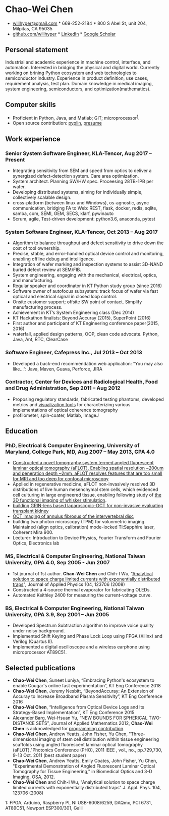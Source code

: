 # Chao-Wei Chen
- willhyper@gmail.com * 669-252-2184 * 800 S Abel St, unit 204, Milpitas, CA 95035
- [github.com/willhyper](github.com/willhyper) * [LinkedIn](https://www.linkedin.com/in/chao-wei-chen-03179465/) * [Google Scholar](https://scholar.google.com/citations?user=FxDwG_h5zo8C)

## Personal statement
Industrial and academic experience in machine control, interface, and automation. Interested in bridging the physical and digital world. Currently working on brining Python ecosystem and web technologies to semiconductor industry. Experience in product definition, use cases, requirement analysis, test plan. Domain knowledge in medical imaging, system engineering, semiconductors, and optimization(mathematics).

## Computer skills
- Proficient in Python, Java, and Matlab; GIT; microprocessor<sup>[1](#hardware)</sup>.
- Open source contribution: [pyplin](https://github.com/willhyper/pyplin), [presume](https://github.com/willhyper/presume)

## Work experience
### Senior System Software Engineer, KLA-Tencor, Aug 2017 – Present
- Integrating sensitivity from SEM and speed from optics to deliver a synergized defect-detection system. Care area optimization.
- System architect. Planning SW/HW spec. Proceesing 28TB-1PB per wafer.
- Developing distributed systems, aiming for individually simple, collectively scalable design.
- cross-platform (between linux and Windows), os-agnostic, async communication, bridging FA to Web: REST, flask, docker, redis, sqlite, samba, com, SEMI, GEM, SECS, klarf, pywinauto
- Scrum, agile, Test-driven development: python3.6, anaconda, pytest

### System Software Engineer, KLA-Tencor, Oct 2013 – Aug 2017
- Algorithm to balance throughput and defect sensitivity to drive down the cost of tool ownership.
- Precise, stable, and error-handled optical device control and monitoring, enabling offline debug and intelligence.
- Integration of wafer marking and inspection systems to assist 3D-NAND buried defect review at SEM/FIB.
- System engineering, engaging with the mechanical, electrical, optics, and manufacturing.
- Regular speaker and coordinator in KT Python study group (since 2016)
- Software owner of autofocus subsystem: track focus of wafer via fast optical and electrical signal in closed loop control.
- Onsite customer support; offsite SW point of contact. Simplify manufacturing process.
- Achievement in KT’s System Engineering class (Dec 2014)
- KT Hackathon finalists: Beyond Accuray (2015), SuperPoint (2016)
- First author and participant of KT Engineering conference paper(2015, 2016)
- waterfall, applied design patterns, OOP, clean code advocate. Python, Java, Ant, RTC, ClearCase 

### Software Engineer, Cafepress Inc., Jul 2013 – Oct 2013
- Developed a back-end recommendation web application: “You may also like...”: Java, Maven, Guava, Perforce, JIRA

### Contractor, Center for Devices and Radiological Health, Food and Drug Administration, Sep 2011 – Aug 2012
- Proposing regulatory standards, fabricated testing phantoms, developed metrics and [visualization tools](https://sites.google.com/site/willhyper/home/gallery) for characterizing various implementations of optical coherence tomography
- profilometer, spin-coater, Matlab, ImageJ

## Education
### PhD, Electrical & Computer Engineering, University of Maryland, College Park, MD, Aug 2007 – May 2013, GPA 4.0
- [Constructed a novel tomography system termed angled fluorescent laminar optical tomography (aFLOT). Enabling spatial resolution ~200um and peneration depth ~2mm, aFLOT resolves features that are too small for MRI and too deep for confocal microscopy](https://drum.lib.umd.edu/bitstream/handle/1903/14225/Chen_umd_0117E_14017.pdf)
- Applied in regenerative medicine, aFLOT non-invasively resolved 3D distributions of live human mesenchymal stem cells, which evidenced cell culturing in large engineered tissue, enabling following study of [the 3D functional imaging of whisker stimulation](https://doi.org/10.1364/BOE.7.005218). 
- [building GRIN-lens based laparoscopic-OCT for non-invasive evaluating transplant kidney](https://doi.org/10.1007/978-3-642-14998-6_122)
- [OCT imaging of annulus fibrosus of the intervertebral disc](https://dx.doi.org/10.1002%2Fjor.22778)
- building two photon microscopy (TPM) for volunmetric imaging. Maintained (align optics, calibration) mode-locked Ti:Sapphire laser, Coherent Mira 900.
- Lecturer: Introduction to Device Physics, Fourier Transform and Fourier Optics, Electronics lab

### MS, Electrical & Computer Engineering, National Taiwan University, GPA 4.0, Sep 2005 - Jun 2007
- 1st journal of 1st author. **Chao-Wei Chen** and Chih-I Wu, "[Analytical solution to space charge limited currents with exponentially distributed traps](http://dx.doi.org/10.1063/1.3043844)", Journal of Applied Physics 104, 123706 (2008)
- Constructed a 4-source thermal evaporator for fabricating OLEDs.
- Automated Keithley 2400 for measuring the current-voltage curve.

### BS, Electrical & Computer Engineering, National Taiwan University, GPA 3.9, Sep 2001 – Jun 2005
- Developed Spectrum Subtraction algorithm to improve voice quality under noisy background.
- Implemented Shift Keying and Phase Lock Loop using FPGA (Xilinx) and Verilog (Quartus II).
- Implemented a digital oscilloscope and a wireless earphone using microprocessor AT89C51.

## Selected publications
- **Chao-Wei Chen**, Suneet Luniya, “Embracing Python's ecosystem to enable Cougar's online fast experimentation”, KT Eng Conference 2018
- **Chao-Wei Chen**, Jeremy Nesbitt, “BeyondAccuray: An Extension of Accuray to Increase Broadband Plasma Sensitivity”, KT Eng Conference 2016
- **Chao-Wei Chen**, “Intelligence from Optical Device Logs and Its Strategy-Based Implementation”, KT Eng Conference 2015
- Alexander Barg, Wei-Hsuan Yu, “NEW BOUNDS FOR SPHERICAL TWO-DISTANCE SETS”, Journal of Applied Mathematics 2012, **Chao-Wei Chen** is acknowledged for [programming contribution](https://github.com/willhyper/two_dist_set).
- **Chao-Wei Chen**, Andrew Yeatts, John Fisher, Yu Chen, "Three-dimensional imaging of stem cell distribution within tissue engineering scaffolds using angled fluorescent laminar optical tomography (aFLOT),"Photonics Conference (PHO), 2011 IEEE , vol., no., pp.729,730, 9-13 Oct. 2011 (best student paper)
- **Chao-Wei Chen**, Andrew Yeatts, Emily Coates, John Fisher, Yu Chen, "Experimental Demonstration of Angled Fluorescent Laminar Optical Tomography for Tissue Engineering," in Biomedical Optics and 3-D Imaging, OSA, 2012.
- **Chao-Wei Chen** and Chih-I Wu, "Analytical solution to space charge limited currents with exponentially distributed traps" J. Appl. Phys. 104, 123706 (2008)

<a name="hardware">1</a>: FPGA, Arduino, Raspberry PI, NI USB-6008/6259, DAQmx, PCI 6731, AT89C51, Newport ESP300/301, Galil 
